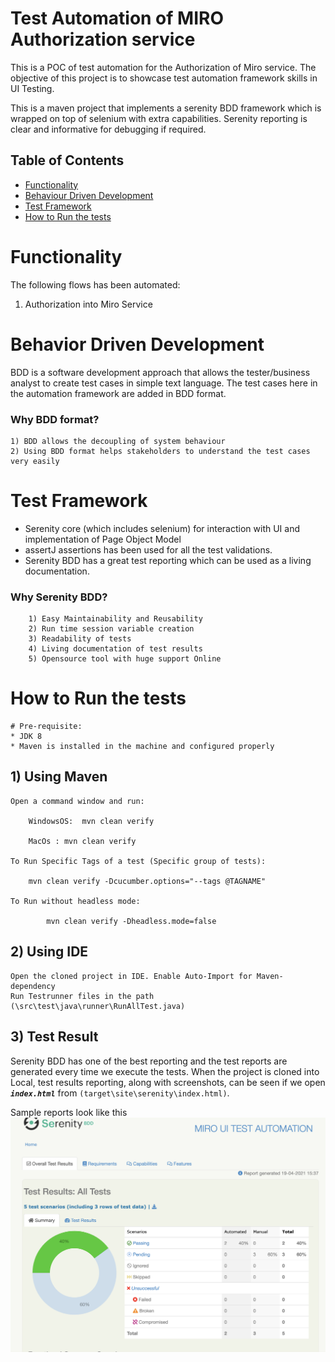 # Test Automation of MIRO Authorization service

This is a POC of test automation for the Authorization of Miro service. The objective of this project is to showcase test automation framework skills in UI Testing.

This is a maven project that implements a serenity BDD framework which is wrapped on top of selenium with extra capabilities. Serenity reporting is clear and informative for debugging if required.


## Table of Contents
* [Functionality](#functionality)
* [Behaviour Driven Development](#behavior-driven-development)
* [Test Framework](#test-framework)
* [How to Run the tests](#how-to-run-the-tests)

# Functionality
The following flows has been automated:
  1. Authorization into Miro Service 
  
# Behavior Driven Development
BDD is a software development approach that allows the tester/business analyst to create test cases in simple text language. The test cases here in the automation framework are added in BDD format.

### Why BDD format?
    1) BDD allows the decoupling of system behaviour
    2) Using BDD format helps stakeholders to understand the test cases very easily
        
# Test Framework
* Serenity core (which includes selenium) for interaction with UI and implementation of Page Object Model
* assertJ assertions has been used for all the test validations.
* Serenity BDD has a great test reporting which can be used as a living documentation.

### Why Serenity BDD?
		1) Easy Maintainability and Reusability
		2) Run time session variable creation
		3) Readability of tests
		4) Living documentation of test results
		5) Opensource tool with huge support Online
        
# How to Run the tests

	# Pre-requisite:
	* JDK 8
	* Maven is installed in the machine and configured properly


## 1) Using Maven

	Open a command window and run:

		WindowsOS:	mvn clean verify

		MacOs : mvn clean verify 

	To Run Specific Tags of a test (Specific group of tests):

	  	mvn clean verify -Dcucumber.options="--tags @TAGNAME"
	 
	To Run without headless mode:
    
    	  	mvn clean verify -Dheadless.mode=false  	

## 2) Using IDE
	Open the cloned project in IDE. Enable Auto-Import for Maven-dependency
	Run Testrunner files in the path (\src\test\java\runner\RunAllTest.java)


## 3) Test Result
Serenity BDD has one of the best reporting and the test reports are generated every time we execute the tests.
When the project is cloned into Local, test results reporting, along with screenshots, can be seen if we open **_`index.html`_** from `(target\site\serenity\index.html)`.

Sample reports look like this ![Serenity Reports](TestResults.png?raw=true "Serenity Reports")

